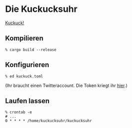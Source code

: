 # Die Kuckucksuhr

[Kuckuck!](https://twitter.com/kuckucksuhr)

## Kompilieren

    % cargo build --release

## Konfigurieren

    % ed kuckuck.toml

(Ihr braucht einen Twitteraccount. Die Token kriegt ihr [hier](https://dev.twitter.com).)

## Laufen lassen

    % crontab -e
    # ...
    0 * * * * /home/kuckucksuhr/kuckucksuhr
